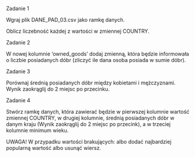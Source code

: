 Zadanie 1

Wgraj plik DANE_PAD_03.csv jako ramkę danych.

Oblicz liczebność każdej z wartości w zmiennej COUNTRY. 


Zadanie 2

W nowej kolumnie ‘owned_goods’ dodaj zmienną, która będzie informowała o liczbie posiadanych dóbr (zliczyć ile dana osoba posiada w sumie dóbr).


Zadanie 3

Porównaj średnią posiadanych dóbr między kobietami i mężczyznami. Wynik zaokrąglij do 2 miejsc po przecinku.


Zadanie 4

Stwórz ramkę danych, która zawierać będzie w pierwszej kolumnie wartość zmiennej COUNTRY, w drugiej kolumnie, średnią posiadanych dóbr w danym kraju (Wynik zaokrąglij do 2 miejsc po przecink), a w trzeciej kolumnie minimum wieku.



UWAGA! W przypadku wartości brakujących: albo dodać najbardziej popularną wartość albo usunąć wiersz.
